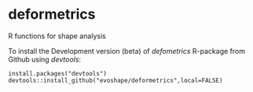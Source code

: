 # deformetrics
R functions for shape analysis

To install the Development version (beta) of *defometrics* R-package from Github using *devtools*:

```{r} 
install.packages("devtools")
devtools::install_github("evoshape/deformetrics",local=FALSE)
```

